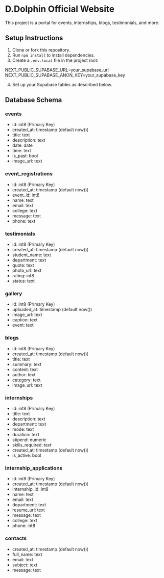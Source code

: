 # D.Dolphin Official Website

This project is a portal for events, internships, blogs, testimonials, and more.

## Setup Instructions

1. Clone or fork this repository.
2. Run `npm install` to install dependencies.
3. Create a `.env.local` file in the project root:

NEXT_PUBLIC_SUPABASE_URL=your_supabase_url
NEXT_PUBLIC_SUPABASE_ANON_KEY=your_supabase_key

4. Set up your Supabase tables as described below.

## Database Schema

### events
- id: int8 (Primary Key)
- created_at: timestamp (default now())
- title: text
- description: text
- date: date
- time: text
- is_past: bool
- image_url: text

### event_registrations
- id: int8 (Primary Key)
- created_at: timestamp (default now())
- event_id: int8
- name: text
- email: text
- college: text
- message: text
- phone: text

### testimonials
- id: int8 (Primary Key)
- created_at: timestamp (default now())
- student_name: text
- department: text
- quote: text
- photo_url: text
- rating: int8
- status: text

### gallery
- id: int8 (Primary Key)
- uploaded_at: timestamp (default now())
- image_url: text
- caption: text
- event: text

### blogs
- id: int8 (Primary Key)
- created_at: timestamp (default now())
- title: text
- summary: text
- content: text
- author: text
- category: text
- image_url: text

### internships
- id: int8 (Primary Key)
- title: text
- description: text
- department: text
- mode: text
- duration: text
- stipend: numeric
- skills_required: text
- created_at: timestamp (default now())
- is_active: bool

### internship_applications
- id: int8 (Primary Key)
- created_at: timestamp (default now())
- internship_id: int8
- name: text
- email: text
- department: text
- resume_url: text
- message: text
- college: text
- phone: int8

### contacts
- created_at: timestamp (default now())
- full_name: text
- email: text
- subject: text
- message: text
